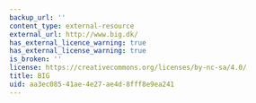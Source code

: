 ```yaml
---
backup_url: ''
content_type: external-resource
external_url: http://www.big.dk/
has_external_licence_warning: true
has_external_license_warning: true
is_broken: ''
license: https://creativecommons.org/licenses/by-nc-sa/4.0/
title: BIG
uid: aa3ec085-41ae-4e27-ae4d-8fff8e9ea241
---
```

